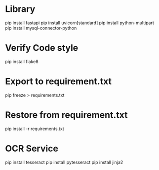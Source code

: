 # Library
pip install fastapi
pip install uvicorn[standard]
pip install python-multipart
pip install mysql-connector-python

# Verify Code style
pip install flake8

# Export to requirement.txt
pip freeze > requirements.txt

# Restore from requirement.txt
pip install -r requirements.txt

# OCR Service
pip install tesseract
pip install pytesseract
pip install jinja2